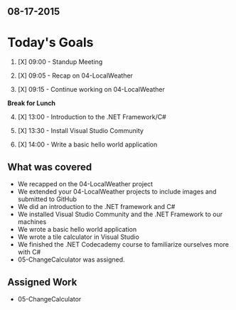 ## 08-17-2015

# Today's Goals

1. [X] 09:00 - Standup Meeting

2. [X] 09:05 - Recap on 04-LocalWeather

3. [X] 09:15 - Continue working on 04-LocalWeather
	
**Break for Lunch**

4. [X] 13:00 - Introduction to the .NET Framework/C#

5. [X] 13:30 - Install Visual Studio Community

6. [X] 14:00 - Write a basic hello world application


## What was covered
- We recapped on the 04-LocalWeather project
- We extended your 04-LocalWeather projects to include images and submitted to GitHub
- We did an introduction to the .NET framework and C#
- We installed Visual Studio Community and the .NET Framework to our machines
- We wrote a basic hello world application
- We wrote a tile calculator in Visual Studio
- We finished the .NET Codecademy course to familiarize ourselves more with C#
- 05-ChangeCalculator was assigned.

## Assigned Work
* 05-ChangeCalculator